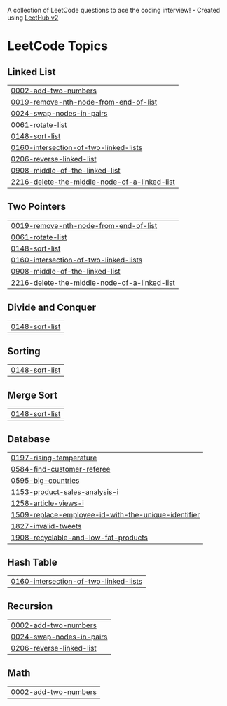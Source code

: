 A collection of LeetCode questions to ace the coding interview! - Created using [LeetHub v2](https://github.com/arunbhardwaj/LeetHub-2.0)
<!---LeetCode Topics Start-->
# LeetCode Topics
## Linked List
|  |
| ------- |
| [0002-add-two-numbers](https://github.com/KumarShivam1908/LeetCode/tree/master/0002-add-two-numbers) |
| [0019-remove-nth-node-from-end-of-list](https://github.com/KumarShivam1908/LeetCode/tree/master/0019-remove-nth-node-from-end-of-list) |
| [0024-swap-nodes-in-pairs](https://github.com/KumarShivam1908/LeetCode/tree/master/0024-swap-nodes-in-pairs) |
| [0061-rotate-list](https://github.com/KumarShivam1908/LeetCode/tree/master/0061-rotate-list) |
| [0148-sort-list](https://github.com/KumarShivam1908/LeetCode/tree/master/0148-sort-list) |
| [0160-intersection-of-two-linked-lists](https://github.com/KumarShivam1908/LeetCode/tree/master/0160-intersection-of-two-linked-lists) |
| [0206-reverse-linked-list](https://github.com/KumarShivam1908/LeetCode/tree/master/0206-reverse-linked-list) |
| [0908-middle-of-the-linked-list](https://github.com/KumarShivam1908/LeetCode/tree/master/0908-middle-of-the-linked-list) |
| [2216-delete-the-middle-node-of-a-linked-list](https://github.com/KumarShivam1908/LeetCode/tree/master/2216-delete-the-middle-node-of-a-linked-list) |
## Two Pointers
|  |
| ------- |
| [0019-remove-nth-node-from-end-of-list](https://github.com/KumarShivam1908/LeetCode/tree/master/0019-remove-nth-node-from-end-of-list) |
| [0061-rotate-list](https://github.com/KumarShivam1908/LeetCode/tree/master/0061-rotate-list) |
| [0148-sort-list](https://github.com/KumarShivam1908/LeetCode/tree/master/0148-sort-list) |
| [0160-intersection-of-two-linked-lists](https://github.com/KumarShivam1908/LeetCode/tree/master/0160-intersection-of-two-linked-lists) |
| [0908-middle-of-the-linked-list](https://github.com/KumarShivam1908/LeetCode/tree/master/0908-middle-of-the-linked-list) |
| [2216-delete-the-middle-node-of-a-linked-list](https://github.com/KumarShivam1908/LeetCode/tree/master/2216-delete-the-middle-node-of-a-linked-list) |
## Divide and Conquer
|  |
| ------- |
| [0148-sort-list](https://github.com/KumarShivam1908/LeetCode/tree/master/0148-sort-list) |
## Sorting
|  |
| ------- |
| [0148-sort-list](https://github.com/KumarShivam1908/LeetCode/tree/master/0148-sort-list) |
## Merge Sort
|  |
| ------- |
| [0148-sort-list](https://github.com/KumarShivam1908/LeetCode/tree/master/0148-sort-list) |
## Database
|  |
| ------- |
| [0197-rising-temperature](https://github.com/KumarShivam1908/LeetCode/tree/master/0197-rising-temperature) |
| [0584-find-customer-referee](https://github.com/KumarShivam1908/LeetCode/tree/master/0584-find-customer-referee) |
| [0595-big-countries](https://github.com/KumarShivam1908/LeetCode/tree/master/0595-big-countries) |
| [1153-product-sales-analysis-i](https://github.com/KumarShivam1908/LeetCode/tree/master/1153-product-sales-analysis-i) |
| [1258-article-views-i](https://github.com/KumarShivam1908/LeetCode/tree/master/1258-article-views-i) |
| [1509-replace-employee-id-with-the-unique-identifier](https://github.com/KumarShivam1908/LeetCode/tree/master/1509-replace-employee-id-with-the-unique-identifier) |
| [1827-invalid-tweets](https://github.com/KumarShivam1908/LeetCode/tree/master/1827-invalid-tweets) |
| [1908-recyclable-and-low-fat-products](https://github.com/KumarShivam1908/LeetCode/tree/master/1908-recyclable-and-low-fat-products) |
## Hash Table
|  |
| ------- |
| [0160-intersection-of-two-linked-lists](https://github.com/KumarShivam1908/LeetCode/tree/master/0160-intersection-of-two-linked-lists) |
## Recursion
|  |
| ------- |
| [0002-add-two-numbers](https://github.com/KumarShivam1908/LeetCode/tree/master/0002-add-two-numbers) |
| [0024-swap-nodes-in-pairs](https://github.com/KumarShivam1908/LeetCode/tree/master/0024-swap-nodes-in-pairs) |
| [0206-reverse-linked-list](https://github.com/KumarShivam1908/LeetCode/tree/master/0206-reverse-linked-list) |
## Math
|  |
| ------- |
| [0002-add-two-numbers](https://github.com/KumarShivam1908/LeetCode/tree/master/0002-add-two-numbers) |
<!---LeetCode Topics End-->